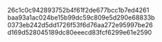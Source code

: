26c1c0c942893752b4f61f2de677bcc1b7ed4261
baa93a1ac024be15b99dc59c809e5d290e68833b
0373eb242d5dd1726f53f6d76aa272e95997be26
d169d528045189dc80eeecd83fcf6299e61e2590
